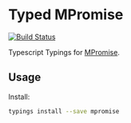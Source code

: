 # Typed MPromise
[![Build Status](https://travis-ci.org/typed-typings/npm-mpromise.svg?branch=master)](https://travis-ci.org/typed-typings/npm-mpromise)

Typescript Typings for [MPromise](https://www.npmjs.com/package/mpromise).

## Usage

Install:

```bash
typings install --save mpromise
```
